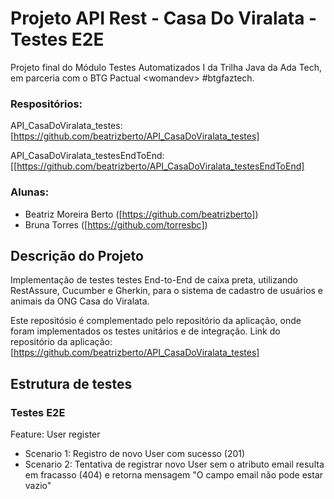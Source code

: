 # Projeto API Rest - Casa Do Viralata - Testes E2E 

Projeto final do Módulo Testes Automatizados I da Trilha Java da Ada Tech, em parceria com o BTG Pactual &lt;womandev> #btgfaztech.

### Respositórios:
API_CasaDoViralata_testes: [https://github.com/beatrizberto/API_CasaDoViralata_testes]

API_CasaDoViralata_testesEndToEnd: [[https://github.com/beatrizberto/API_CasaDoViralata_testesEndToEnd]

### Alunas:
- Beatriz Moreira Berto ([https://github.com/beatrizberto])
- Bruna Torres ([https://github.com/torresbc])
  
## Descrição do Projeto

Implementação de testes testes End-to-End de caixa preta, utilizando RestAssure, Cucumber e Gherkin, para o sistema de cadastro de usuários e animais da ONG Casa do Viralata. 

Este repositósio é complementado pelo repositório da aplicação, onde foram implementados os testes unitários e de integração.
Link do repositório da aplicação: [https://github.com/beatrizberto/API_CasaDoViralata_testes]

## Estrutura de testes

### Testes E2E
Feature: User register
- Scenario 1: Registro de novo User com sucesso (201)
- Scenario 2: Tentativa de registrar novo User sem o atributo email resulta em fracasso (404) e retorna mensagem "O campo email não pode estar vazio"
